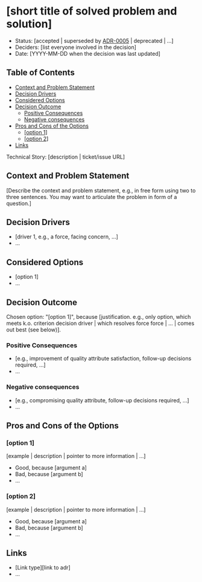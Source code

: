 # [short title of solved problem and solution]

- Status: [accepted | superseded by [ADR-0005](0005-example.md) | deprecated | …] <!-- optional -->
- Deciders: [list everyone involved in the decision] <!-- optional -->
- Date: [YYYY-MM-DD when the decision was last updated] <!-- optional -->

## Table of Contents
<!-- markdownlint-disable -->
<!-- START doctoc generated TOC please keep comment here to allow auto update -->
<!-- DON'T EDIT THIS SECTION, INSTEAD RE-RUN doctoc TO UPDATE -->

- [Context and Problem Statement](#context-and-problem-statement)
- [Decision Drivers <!-- optional -->](#decision-drivers----optional---)
- [Considered Options](#considered-options)
- [Decision Outcome](#decision-outcome)
  - [Positive Consequences <!-- optional -->](#positive-consequences----optional---)
  - [Negative consequences <!-- optional -->](#negative-consequences----optional---)
- [Pros and Cons of the Options <!-- optional -->](#pros-and-cons-of-the-options----optional---)
  - [[option 1]](#option-1)
  - [[option 2]](#option-2)
- [Links <!-- optional -->](#links----optional---)

<!-- END doctoc generated TOC please keep comment here to allow auto update -->
<!-- markdownlint-enable -->

Technical Story: [description | ticket/issue URL] <!-- optional -->

## Context and Problem Statement

[Describe the context and problem statement, e.g., in free form using two to
three sentences. You may want to articulate the problem in form of a question.]

## Decision Drivers <!-- optional -->

- [driver 1, e.g., a force, facing concern, …]
- … <!-- numbers of drivers can vary -->

## Considered Options

- [option 1]
- … <!-- numbers of options can vary -->

## Decision Outcome

Chosen option: "[option 1]", because [justification. e.g., only option, which
meets k.o. criterion decision driver | which resolves force force | … | comes
out best (see below)].

### Positive Consequences <!-- optional -->

- [e.g., improvement of quality attribute satisfaction, follow-up decisions required, …]
- …

### Negative consequences <!-- optional -->

- [e.g., compromising quality attribute, follow-up decisions required, …]
- …

## Pros and Cons of the Options <!-- optional -->

### [option 1]

[example | description | pointer to more information | …] <!-- optional -->

- Good, because [argument a]
- Bad, because [argument b]
- … <!-- numbers of pros and cons can vary -->

### [option 2]

[example | description | pointer to more information | …] <!-- optional -->

- Good, because [argument a]
- Bad, because [argument b]
- … <!-- numbers of pros and cons can vary -->

## Links <!-- optional -->

- [Link type][link to adr]
  <!-- example: Refined by [ADR-0005](0005-example.md) -->
- … <!-- numbers of links can vary -->
